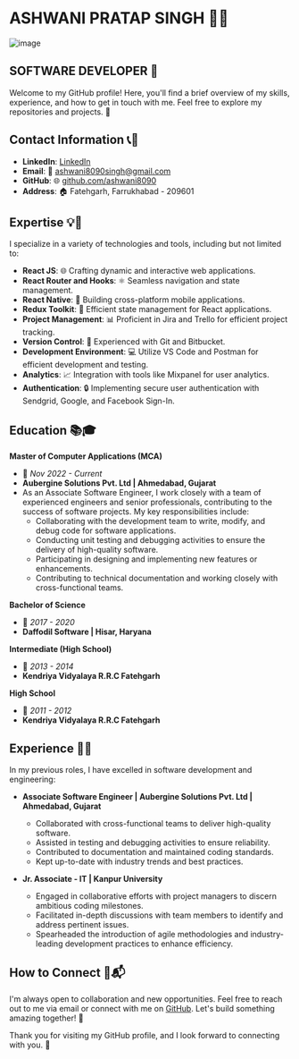 # ASHWANI PRATAP SINGH 👨‍💻
![image](https://github.com/ashwani8090/ashwani8090/assets/46552218/a5ba752b-4c20-442e-b8f3-a52b09838155)

## SOFTWARE DEVELOPER 🚀
Welcome to my GitHub profile! Here, you'll find a brief overview of my skills, experience, and how to get in touch with me. Feel free to explore my repositories and projects. 🌟

## Contact Information 📞📧

- **LinkedIn**: [LinkedIn](https://www.linkedin.com/in/ashwani-pratap-singh-951a5b1a8/)
- **Email**: 📧 [ashwani8090singh@gmail.com](mailto:ashwani8090singh@gmail.com)
- **GitHub**: 🌐 [github.com/ashwani8090](https://github.com/ashwani8090)
- **Address**: 🏠 Fatehgarh, Farrukhabad - 209601

## Expertise 💡🔧

I specialize in a variety of technologies and tools, including but not limited to:

- **React JS**: 🌐 Crafting dynamic and interactive web applications.
- **React Router and Hooks**: ⚛️ Seamless navigation and state management.
- **React Native**: 📱 Building cross-platform mobile applications.
- **Redux Toolkit**: 🧰 Efficient state management for React applications.
- **Project Management**: 📊 Proficient in Jira and Trello for efficient project tracking.
- **Version Control**: 🧲 Experienced with Git and Bitbucket.
- **Development Environment**: 💻 Utilize VS Code and Postman for efficient development and testing.
- **Analytics**: 📈 Integration with tools like Mixpanel for user analytics.
- **Authentication**: 🔒 Implementing secure user authentication with Sendgrid, Google, and Facebook Sign-In.

## Education 📚🎓

**Master of Computer Applications (MCA)**
- 📅 *Nov 2022 - Current*
- **Aubergine Solutions Pvt. Ltd | Ahmedabad, Gujarat**
- As an Associate Software Engineer, I work closely with a team of experienced engineers and senior professionals, contributing to the success of software projects. My key responsibilities include:
  - Collaborating with the development team to write, modify, and debug code for software applications.
  - Conducting unit testing and debugging activities to ensure the delivery of high-quality software.
  - Participating in designing and implementing new features or enhancements.
  - Contributing to technical documentation and working closely with cross-functional teams.

**Bachelor of Science**
- 📅 *2017 - 2020*
- **Daffodil Software | Hisar, Haryana**

**Intermediate (High School)**
- 📅 *2013 - 2014*
- **Kendriya Vidyalaya R.R.C Fatehgarh**

**High School**
- 📅 *2011 - 2012*
- **Kendriya Vidyalaya R.R.C Fatehgarh**

## Experience 💼🌟

In my previous roles, I have excelled in software development and engineering:

- **Associate Software Engineer | Aubergine Solutions Pvt. Ltd | Ahmedabad, Gujarat**
  - Collaborated with cross-functional teams to deliver high-quality software.
  - Assisted in testing and debugging activities to ensure reliability.
  - Contributed to documentation and maintained coding standards.
  - Kept up-to-date with industry trends and best practices.

- **Jr. Associate - IT | Kanpur University**
  - Engaged in collaborative efforts with project managers to discern ambitious coding milestones.
  - Facilitated in-depth discussions with team members to identify and address pertinent issues.
  - Spearheaded the introduction of agile methodologies and industry-leading development practices to enhance efficiency.

## How to Connect 🤝📬

I'm always open to collaboration and new opportunities. Feel free to reach out to me via email or connect with me on [GitHub](https://github.com/ashwani8090). Let's build something amazing together! 🚀

Thank you for visiting my GitHub profile, and I look forward to connecting with you. 👋
